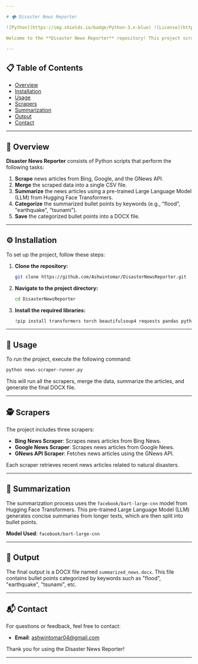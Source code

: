 ```yaml
---

# 🌪️ Disaster News Reporter

![Python](https://img.shields.io/badge/Python-3.x-blue) ![License](https://img.shields.io/badge/License-MIT-green) ![Issues](https://img.shields.io/github/issues/Ashwintomar/DisasterNewsReporter)

Welcome to the **Disaster News Reporter** repository! This project scrapes news articles related to natural disasters, summarizes them using a Large Language Model (LLM), and categorizes them by keywords. The final output is a DOCX file with bullet points for each disaster category.

---
```


## 📋 Table of Contents

- [Overview](#-overview)
- [Installation](#-installation)
- [Usage](#-usage)
- [Scrapers](#-scrapers)
- [Summarization](#-summarization)
- [Output](#-output)
- [Contact](#-contact)

---

## 📝 Overview

**Disaster News Reporter** consists of Python scripts that perform the following tasks:

1. **Scrape** news articles from Bing, Google, and the GNews API.
2. **Merge** the scraped data into a single CSV file.
3. **Summarize** the news articles using a pre-trained Large Language Model (LLM) from Hugging Face Transformers.
4. **Categorize** the summarized bullet points by keywords (e.g., "flood", "earthquake", "tsunami").
5. **Save** the categorized bullet points into a DOCX file.

---

## ⚙️ Installation

To set up the project, follow these steps:

1. **Clone the repository:**

    ```bash
    git clone https://github.com/Ashwintomar/DisasterNewsReporter.git
    ```

2. **Navigate to the project directory:**

    ```bash
    cd DisasterNewsReporter
    ```

3. **Install the required libraries:**

    ```bash
    !pip install transformers torch beautifulsoup4 requests pandas python-docx
    ```

---

## 🚀 Usage

To run the project, execute the following command:

```bash
python news-scraper-runner.py
```

This will run all the scrapers, merge the data, summarize the articles, and generate the final DOCX file.

---

## 🕵️ Scrapers

The project includes three scrapers:

- **Bing News Scraper**: Scrapes news articles from Bing News.
- **Google News Scraper**: Scrapes news articles from Google News.
- **GNews API Scraper**: Fetches news articles using the GNews API.

Each scraper retrieves recent news articles related to natural disasters.

---

## 🧠 Summarization

The summarization process uses the `facebook/bart-large-cnn` model from Hugging Face Transformers. This pre-trained Large Language Model (LLM) generates concise summaries from longer texts, which are then split into bullet points.

**Model Used**: `facebook/bart-large-cnn`

---

## 📂 Output

The final output is a DOCX file named `summarized_news.docx`. This file contains bullet points categorized by keywords such as "flood", "earthquake", "tsunami", etc.

---

## 📬 Contact

For questions or feedback, feel free to contact:

- **Email**: [ashwintomar04@gmail.com](mailto:ashwintomar04@gmail.com)

Thank you for using the Disaster News Reporter!

---
